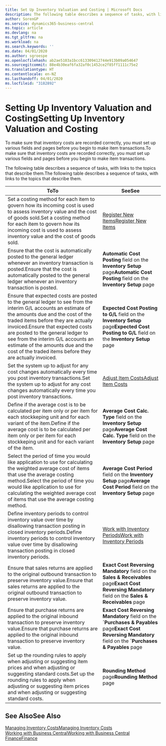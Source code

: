 ```yaml
---
title: Set Up Inventory Valuation and Costing | Microsoft Docs
description: The following table describes a sequence of tasks, with links to the topics that describe them.
author: SorenGP
ms.service: dynamics365-business-central
ms.topic: article
ms.devlang: na
ms.tgt_pltfrm: na
ms.workload: na
ms.search.keywords: ''
ms.date: 04/01/2020
ms.author: sgroespe
ms.openlocfilehash: ab2ae5103a1bcc613309412744e913b09a054647
ms.sourcegitcommit: 88e4b30eaf6fa32af0c1452ce2f85ff1111c75e2
ms.translationtype: HT
ms.contentlocale: en-NZ
ms.lasthandoff: 04/01/2020
ms.locfileid: "3182892"
---
```

# <a name="setting-up-inventory-valuation-and-costing"></a><span data-ttu-id="b79e8-103">Setting Up Inventory Valuation and Costing</span><span class="sxs-lookup"><span data-stu-id="b79e8-103">Setting Up Inventory Valuation and Costing</span></span>
<span data-ttu-id="b79e8-104">To make sure that inventory costs are recorded correctly, you must set up various fields and pages before you begin to make item transactions.</span><span class="sxs-lookup"><span data-stu-id="b79e8-104">To make sure that inventory costs are recorded correctly, you must set up various fields and pages before you begin to make item transactions.</span></span>

<span data-ttu-id="b79e8-105">The following table describes a sequence of tasks, with links to the topics that describe them.</span><span class="sxs-lookup"><span data-stu-id="b79e8-105">The following table describes a sequence of tasks, with links to the topics that describe them.</span></span>

|<span data-ttu-id="b79e8-106">**To**</span><span class="sxs-lookup"><span data-stu-id="b79e8-106">**To**</span></span>|<span data-ttu-id="b79e8-107">**See**</span><span class="sxs-lookup"><span data-stu-id="b79e8-107">**See**</span></span>|  
|------------|-------------|  
|<span data-ttu-id="b79e8-108">Set a costing method for each item to govern how its incoming cost is used to assess inventory value and the cost of goods sold.</span><span class="sxs-lookup"><span data-stu-id="b79e8-108">Set a costing method for each item to govern how its incoming cost is used to assess inventory value and the cost of goods sold.</span></span>|[<span data-ttu-id="b79e8-109">Register New Items</span><span class="sxs-lookup"><span data-stu-id="b79e8-109">Register New Items</span></span>](inventory-how-register-new-items.md)|  
|<span data-ttu-id="b79e8-110">Ensure that the cost is automatically posted to the general ledger whenever an inventory transaction is posted.</span><span class="sxs-lookup"><span data-stu-id="b79e8-110">Ensure that the cost is automatically posted to the general ledger whenever an inventory transaction is posted.</span></span>|<span data-ttu-id="b79e8-111">**Automatic Cost Posting** field on the **Inventory Setup** page</span><span class="sxs-lookup"><span data-stu-id="b79e8-111">**Automatic Cost Posting** field on the **Inventory Setup** page</span></span>|  
|<span data-ttu-id="b79e8-112">Ensure that expected costs are posted to the general ledger to see from the interim G/L accounts an estimate of the amounts due and the cost of the traded items before they are actually invoiced.</span><span class="sxs-lookup"><span data-stu-id="b79e8-112">Ensure that expected costs are posted to the general ledger to see from the interim G/L accounts an estimate of the amounts due and the cost of the traded items before they are actually invoiced.</span></span>|<span data-ttu-id="b79e8-113">**Expected Cost Posting to G/L** field on the **Inventory Setup** page</span><span class="sxs-lookup"><span data-stu-id="b79e8-113">**Expected Cost Posting to G/L** field on the **Inventory Setup** page</span></span>|  
|<span data-ttu-id="b79e8-114">Set the system up to adjust for any cost changes automatically every time you post inventory transactions.</span><span class="sxs-lookup"><span data-stu-id="b79e8-114">Set the system up to adjust for any cost changes automatically every time you post inventory transactions.</span></span>|[<span data-ttu-id="b79e8-115">Adjust Item Costs</span><span class="sxs-lookup"><span data-stu-id="b79e8-115">Adjust Item Costs</span></span>](inventory-how-adjust-item-costs.md)|  
|<span data-ttu-id="b79e8-116">Define if the average cost is to be calculated per item only or per item for each stockkeping unit and for each variant of the item.</span><span class="sxs-lookup"><span data-stu-id="b79e8-116">Define if the average cost is to be calculated per item only or per item for each stockkeping unit and for each variant of the item.</span></span>|<span data-ttu-id="b79e8-117">**Average Cost Calc. Type** field on the **Inventory Setup** page</span><span class="sxs-lookup"><span data-stu-id="b79e8-117">**Average Cost Calc. Type** field on the **Inventory Setup** page</span></span>|  
|<span data-ttu-id="b79e8-118">Select the period of time you would like application to use for calculating the weighted average cost of items that use the average costing method.</span><span class="sxs-lookup"><span data-stu-id="b79e8-118">Select the period of time you would like application to use for calculating the weighted average cost of items that use the average costing method.</span></span>|<span data-ttu-id="b79e8-119">**Average Cost Period** field on the **Inventory Setup** page</span><span class="sxs-lookup"><span data-stu-id="b79e8-119">**Average Cost Period** field on the **Inventory Setup** page</span></span>|  
|<span data-ttu-id="b79e8-120">Define inventory periods to control inventory value over time by disallowing transaction posting in closed inventory periods.</span><span class="sxs-lookup"><span data-stu-id="b79e8-120">Define inventory periods to control inventory value over time by disallowing transaction posting in closed inventory periods.</span></span>|[<span data-ttu-id="b79e8-121">Work with Inventory Periods</span><span class="sxs-lookup"><span data-stu-id="b79e8-121">Work with Inventory Periods</span></span>](finance-how-to-work-with-inventory-periods.md)|  
|<span data-ttu-id="b79e8-122">Ensure that sales returns are applied to the original outbound transaction to preserve inventory value.</span><span class="sxs-lookup"><span data-stu-id="b79e8-122">Ensure that sales returns are applied to the original outbound transaction to preserve inventory value.</span></span>|<span data-ttu-id="b79e8-123">**Exact Cost Reversing Mandatory** field on the **Sales & Receivables** page</span><span class="sxs-lookup"><span data-stu-id="b79e8-123">**Exact Cost Reversing Mandatory** field on the **Sales & Receivables** page</span></span>|  
|<span data-ttu-id="b79e8-124">Ensure that purchase returns are applied to the original inbound transaction to preserve inventory value.</span><span class="sxs-lookup"><span data-stu-id="b79e8-124">Ensure that purchase returns are applied to the original inbound transaction to preserve inventory value.</span></span>|<span data-ttu-id="b79e8-125">**Exact Cost Reversing Mandatory** field on the **´Purchases & Payables** page</span><span class="sxs-lookup"><span data-stu-id="b79e8-125">**Exact Cost Reversing Mandatory** field on the **´Purchases & Payables** page</span></span>|
|<span data-ttu-id="b79e8-126">Set up the rounding rules to apply when adjusting or suggesting item prices and when adjusting or suggesting standard costs.</span><span class="sxs-lookup"><span data-stu-id="b79e8-126">Set up the rounding rules to apply when adjusting or suggesting item prices and when adjusting or suggesting standard costs.</span></span>|<span data-ttu-id="b79e8-127">**Rounding Method** page</span><span class="sxs-lookup"><span data-stu-id="b79e8-127">**Rounding Method** page</span></span>|  

## <a name="see-also"></a><span data-ttu-id="b79e8-128">See Also</span><span class="sxs-lookup"><span data-stu-id="b79e8-128">See Also</span></span>  
[<span data-ttu-id="b79e8-129">Managing Inventory Costs</span><span class="sxs-lookup"><span data-stu-id="b79e8-129">Managing Inventory Costs</span></span>](finance-manage-inventory-costs.md)  
[<span data-ttu-id="b79e8-130">Working with Business Central</span><span class="sxs-lookup"><span data-stu-id="b79e8-130">Working with Business Central</span></span>](ui-work-product.md)  
[<span data-ttu-id="b79e8-131">Finance</span><span class="sxs-lookup"><span data-stu-id="b79e8-131">Finance</span></span>](finance.md)  
